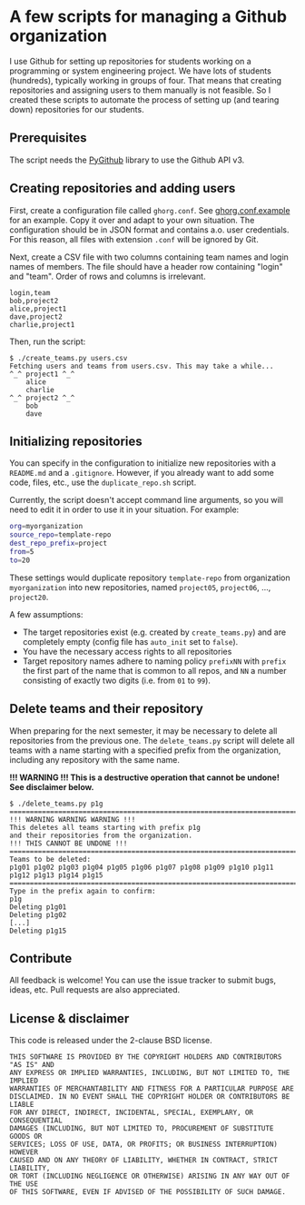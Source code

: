 # A few scripts for managing a Github organization

I use Github for setting up repositories for students working on a programming or system engineering project. We have lots of students (hundreds), typically working in groups of four. That means that creating repositories and assigning users to them manually is not feasible. So I created these scripts to automate the process of setting up (and tearing down) repositories for our students.

## Prerequisites

The script needs the [PyGithub](http://jacquev6.net/PyGithub/v1/introduction.html) library to use the Github API v3.

## Creating repositories and adding users

First, create a configuration file called `ghorg.conf`. See [ghorg.conf.example](ghorg.conf.example) for an example. Copy it over and adapt to your own situation. The configuration should be in JSON format and contains a.o. user credentials. For this reason, all files with extension `.conf` will be ignored by Git.

Next, create a CSV file with two columns containing team names and login names of members. The file should have a header row containing "login" and "team". Order of rows and columns is irrelevant.

```csv
login,team
bob,project2
alice,project1
dave,project2
charlie,project1
```

Then, run the script:

```ShellSession
$ ./create_teams.py users.csv
Fetching users and teams from users.csv. This may take a while...
^_^ project1 ^_^
    alice
    charlie
^_^ project2 ^_^
    bob
    dave
```

## Initializing repositories

You can specify in the configuration to initialize new repositories with a
`README.md` and a `.gitignore`. However, if you already want to add some code,
files, etc., use the `duplicate_repo.sh` script.

Currently, the script doesn't accept command line arguments, so you will need
to edit it in order to use it in your situation. For example:

```Bash
org=myorganization
source_repo=template-repo
dest_repo_prefix=project
from=5
to=20
```

These settings would duplicate repository `template-repo` from organization
`myorganization` into new repositories, named `project05`, `project06`, ...,
`project20`.

A few assumptions:

* The target repositories exist (e.g. created by `create_teams.py`) and are
    completely empty (config file has `auto_init` set to `false`).
* You have the necessary access rights to all repositories
* Target repository names adhere to naming policy `prefixNN` with `prefix` the
    first part of the name that is common to all repos, and `NN` a number
    consisting of exactly two digits (i.e. from `01` to `99`).

## Delete teams and their repository

When preparing for the next semester, it may be necessary to delete all repositories from the previous one. The `delete_teams.py` script will delete all teams with a name starting with a specified prefix from the organization, including any repository with the same name.

**!!! WARNING !!! This is a destructive operation that cannot be undone! See disclaimer below.**

```ShellSession
$ ./delete_teams.py p1g
================================================================================
!!! WARNING WARNING WARNING !!!
This deletes all teams starting with prefix p1g
and their repositories from the organization.
!!! THIS CANNOT BE UNDONE !!!
================================================================================
Teams to be deleted:
p1g01 p1g02 p1g03 p1g04 p1g05 p1g06 p1g07 p1g08 p1g09 p1g10 p1g11 p1g12 p1g13 p1g14 p1g15 
================================================================================
Type in the prefix again to confirm: 
p1g
Deleting p1g01
Deleting p1g02
[...]
Deleting p1g15

```

## Contribute

All feedback is welcome! You can use the issue tracker to submit bugs, ideas, etc. Pull requests are also appreciated.

## License & disclaimer

This code is released under the 2-clause BSD license.

```
THIS SOFTWARE IS PROVIDED BY THE COPYRIGHT HOLDERS AND CONTRIBUTORS "AS IS" AND
ANY EXPRESS OR IMPLIED WARRANTIES, INCLUDING, BUT NOT LIMITED TO, THE IMPLIED
WARRANTIES OF MERCHANTABILITY AND FITNESS FOR A PARTICULAR PURPOSE ARE
DISCLAIMED. IN NO EVENT SHALL THE COPYRIGHT HOLDER OR CONTRIBUTORS BE LIABLE
FOR ANY DIRECT, INDIRECT, INCIDENTAL, SPECIAL, EXEMPLARY, OR CONSEQUENTIAL
DAMAGES (INCLUDING, BUT NOT LIMITED TO, PROCUREMENT OF SUBSTITUTE GOODS OR
SERVICES; LOSS OF USE, DATA, OR PROFITS; OR BUSINESS INTERRUPTION) HOWEVER
CAUSED AND ON ANY THEORY OF LIABILITY, WHETHER IN CONTRACT, STRICT LIABILITY,
OR TORT (INCLUDING NEGLIGENCE OR OTHERWISE) ARISING IN ANY WAY OUT OF THE USE
OF THIS SOFTWARE, EVEN IF ADVISED OF THE POSSIBILITY OF SUCH DAMAGE.
```
